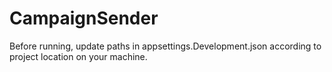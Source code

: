 # CampaignSender

Before running, update paths in appsettings.Development.json according to project location on your machine.
